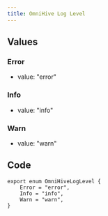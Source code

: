 ```yaml
---
title: OmniHive Log Level
---
```


## Values

### Error

-   value: "error"

### Info

-   value: "info"

### Warn

-   value: "warn"

## Code

```
export enum OmniHiveLogLevel {
    Error = "error",
    Info = "info",
    Warn = "warn",
}
```
